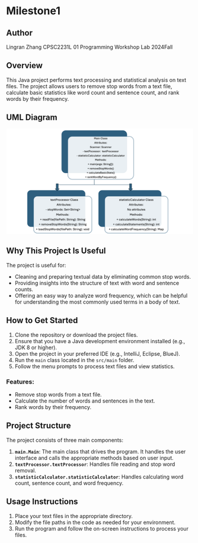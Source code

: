 # Milestone1

## Author
Lingran Zhang
CPSC2231L 01 Programming Workshop Lab
2024Fall


## Overview

This Java project performs text processing and statistical analysis on text files. The project allows users to remove stop words from a text file, calculate basic statistics like word count and sentence count, and rank words by their frequency.

## UML Diagram
![UML Diagram](https://raw.githubusercontent.com/Lingran0/Milestone1/main/UML%20diagram.png)

## Why This Project Is Useful
The project is useful for:
- Cleaning and preparing textual data by eliminating common stop words.
- Providing insights into the structure of text with word and sentence counts.
- Offering an easy way to analyze word frequency, which can be helpful for understanding the most commonly used terms in a body of text.

## How to Get Started
1. Clone the repository or download the project files.
2. Ensure that you have a Java development environment installed (e.g., JDK 8 or higher).
3. Open the project in your preferred IDE (e.g., IntelliJ, Eclipse, BlueJ).
4. Run the `main` class located in the `src/main` folder.
5. Follow the menu prompts to process text files and view statistics.

   
### Features:
- Remove stop words from a text file.
- Calculate the number of words and sentences in the text.
- Rank words by their frequency.

## Project Structure

The project consists of three main components:

1. **`main.Main`**: The main class that drives the program. It handles the user interface and calls the appropriate methods based on user input.
2. **`textProcessor.textProcessor`**: Handles file reading and stop word removal.
3. **`statisticCalculator.statisticCalculator`**: Handles calculating word count, sentence count, and word frequency.
   
 
## Usage Instructions
1. Place your text files in the appropriate directory.
2. Modify the file paths in the code as needed for your environment.
3. Run the program and follow the on-screen instructions to process your files.

